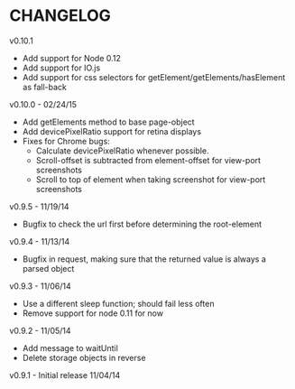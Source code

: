 CHANGELOG
=========

v0.10.1
* Add support for Node 0.12
* Add support for IO.js
* Add support for css selectors for getElement/getElements/hasElement as fall-back

v0.10.0 - 02/24/15
* Add getElements method to base page-object
* Add devicePixelRatio support for retina displays
* Fixes for Chrome bugs:
  * Calculate devicePixelRatio whenever possible.
  * Scroll-offset is subtracted from element-offset for view-port screenshots
  * Scroll to top of element when taking screenshot for view-port screenshots

v0.9.5 - 11/19/14
* Bugfix to check the url first before determining the root-element

v0.9.4 - 11/13/14
* Bugfix in request, making sure that the returned value is always a parsed object

v0.9.3 - 11/06/14
* Use a different sleep function; should fail less often
* Remove support for node 0.11 for now

v0.9.2 - 11/05/14
* Add message to waitUntil
* Delete storage objects in reverse

v0.9.1 - Initial release 11/04/14
